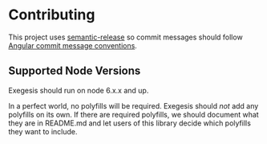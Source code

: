 # Contributing

This project uses [semantic-release](https://github.com/semantic-release/semantic-release)
so commit messages should follow [Angular commit message conventions](https://github.com/angular/angular.js/blob/master/DEVELOPERS.md#-git-commit-guidelines).

## Supported Node Versions

Exegesis should run on node 6.x.x and up.

In a perfect world, no polyfills will be required.  Exegesis should *not* add
any polyfills on its own.  If there are required polyfills, we should document
what they are in README.md and let users of this library decide which polyfills
they want to include.